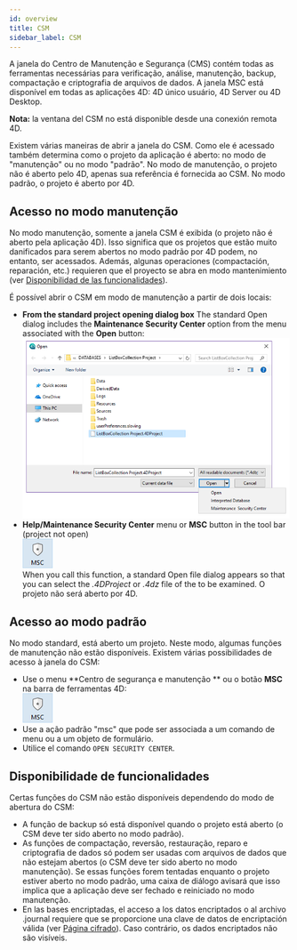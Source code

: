 ```yaml
---
id: overview
title: CSM
sidebar_label: CSM
---
```


A janela do Centro de Manutenção e Segurança (CMS) contém todas as ferramentas necessárias para verificação, análise, manutenção, backup, compactação e criptografia de arquivos de dados. A janela MSC está disponível em todas as aplicações 4D: 4D único usuário, 4D Server ou 4D Desktop.

**Nota:** la ventana del CSM no está disponible desde una conexión remota 4D.

Existem várias maneiras de abrir a janela do CSM. Como ele é acessado também determina como o projeto da aplicação é aberto: no modo de "manutenção" ou no modo "padrão". No modo de manutenção, o projeto não é aberto pelo 4D, apenas sua referência é fornecida ao CSM. No modo padrão, o projeto é aberto por 4D.

## Acesso no modo manutenção

No modo manutenção, somente a janela CSM é exibida (o projeto não é aberto pela aplicação 4D). Isso significa que os projetos que estão muito danificados para serem abertos no modo padrão por 4D podem, no entanto, ser acessados. Además, algunas operaciones (compactación, reparación, etc.) requieren que el proyecto se abra en modo mantenimiento (ver [Disponibilidad de las funcionalidades](#feature-availability)).

É possível abrir o CSM em modo de manutenção a partir de dois locais:

- **From the standard project opening dialog box**
  The standard Open dialog includes the **Maintenance Security Center** option from the menu associated with the **Open** button:
  ![](../assets/en/MSC/MSC_standardOpen.png)
- **Help/Maintenance Security Center** menu or **MSC** button in the tool bar (project not open)\
  ![](../assets/en/MSC/mscicon.png)\
  When you call this function, a standard Open file dialog appears so that you can select the _.4DProject_ or _.4dz_ file of the to be examined. O projeto não será aberto por 4D.

## Acesso ao modo padrão

No modo standard, está aberto um projeto. Neste modo, algumas funções de manutenção não estão disponíveis. Existem várias possibilidades de acesso à janela do CSM:

- Use o menu \*\*Centro de segurança e manutenção \*\* ou o botão **MSC** na barra de ferramentas 4D:\
  ![](../assets/en/MSC/mscicon.png)
- Use a ação padrão "msc" que pode ser associada a um comando de menu ou a um objeto de formulário.
- Utilice el comando `OPEN SECURITY CENTER`.

## Disponibilidade de funcionalidades

Certas funções do CSM não estão disponíveis dependendo do modo de abertura do CSM:

- A função de backup só está disponível quando o projeto está aberto (o CSM deve ter sido aberto no modo padrão).
- As funções de compactação, reversão, restauração, reparo e criptografia de dados só podem ser usadas com arquivos de dados que não estejam abertos (o CSM deve ter sido aberto no modo manutenção). Se essas funções forem tentadas enquanto o projeto estiver aberto no modo padrão, uma caixa de diálogo avisará que isso implica que a aplicação deve ser fechado e reiniciado no modo manutenção.
- En las bases encriptadas, el acceso a los datos encriptados o al archivo .journal requiere que se proporcione una clave de datos de encriptación válida (ver [Página cifrado](encrypt.md)). Caso contrário, os dados encriptados não são visíveis.

